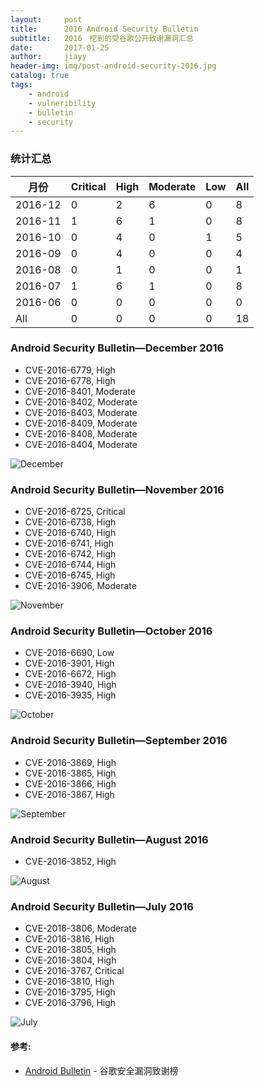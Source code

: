 ```yaml
---
layout:     post
title:      2016 Android Security Bulletin
subtitle:   2016　挖到的受谷歌公开致谢漏洞汇总 
date:       2017-01-25
author:     jiayy
header-img: img/post-android-security-2016.jpg
catalog: true
tags:
    - android
    - vulneribility
    - bulletin
    - security
---
```


### 统计汇总

<table><thead>
<tr>
<th>月份</th>
<th>Critical</th>
<th>High</th>
<th>Moderate</th>
<th>Low</th>
<th>All</th>
</tr>
</thead><tbody>
<tr>
<td>2016-12</td>
<td>0</td>
<td>2</td>
<td>6</td>
<td>0</td>
<td>8</td>
</tr>
<tr>
<td>2016-11</td>
<td>1</td>
<td>6</td>
<td>1</td>
<td>0</td>
<td>8</td>
</tr>
<tr>
<td>2016-10</td>
<td>0</td>
<td>4</td>
<td>0</td>
<td>1</td>
<td>5</td>
</tr>
<tr>
<td>2016-09</td>
<td>0</td>
<td>4</td>
<td>0</td>
<td>0</td>
<td>4</td>
</tr>
<tr>
<td>2016-08</td>
<td>0</td>
<td>1</td>
<td>0</td>
<td>0</td>
<td>1</td>
</tr>
<tr>
<td>2016-07</td>
<td>1</td>
<td>6</td>
<td>1</td>
<td>0</td>
<td>8</td>
</tr>
<tr>
<td>2016-06</td>
<td>0</td>
<td>0</td>
<td>0</td>
<td>0</td>
<td>0</td>
</tr>
<tr>
<td>All</td>
<td>0</td>
<td>0</td>
<td>0</td>
<td>0</td>
<td>18</td>
</tr>
</tbody></table>


### Android Security Bulletin—December 2016

* CVE-2016-6779, High
* CVE-2016-6778, High
* CVE-2016-8401, Moderate
* CVE-2016-8402, Moderate
* CVE-2016-8403, Moderate
* CVE-2016-8409, Moderate
* CVE-2016-8408, Moderate
* CVE-2016-8404, Moderate

![December](https://cl.ly/0j3E37474018/bulletin-20161201.png)

### Android Security Bulletin—November 2016

* CVE-2016-6725, Critical
* CVE-2016-6738, High 
* CVE-2016-6740, High 
* CVE-2016-6741, High 
* CVE-2016-6742, High 
* CVE-2016-6744, High 
* CVE-2016-6745, High 
* CVE-2016-3906, Moderate

![November](https://cl.ly/2X2J0Z2O3w2H/bulletin-20161101.png)

### Android Security Bulletin—October 2016

* CVE-2016-6690, Low
* CVE-2016-3901, High 
* CVE-2016-6672, High 
* CVE-2016-3940, High 
* CVE-2016-3935, High

![October](https://cl.ly/0T2r250n250S/bulletin-20161001.png)

### Android Security Bulletin—September 2016

* CVE-2016-3869, High 
* CVE-2016-3865, High 
* CVE-2016-3866, High 
* CVE-2016-3867, High

![September](https://cl.ly/3A0z162I3g27/bulletin-20160901.png)

### Android Security Bulletin—August 2016

* CVE-2016-3852, High

![August](https://cl.ly/0W36063P1m3j/bulletin-20160801.png)

### Android Security Bulletin—July 2016

* CVE-2016-3806, Moderate
* CVE-2016-3816, High 
* CVE-2016-3805, High 
* CVE-2016-3804, High 
* CVE-2016-3767, Critical
* CVE-2016-3810, High 
* CVE-2016-3795, High 
* CVE-2016-3796, High

![July](https://cl.ly/2h3x161o3U35/bulletin-20160701.png)

#### 参考:

- [Android Bulletin](https://source.android.com/security/bulletin/) - 谷歌安全漏洞致谢榜
